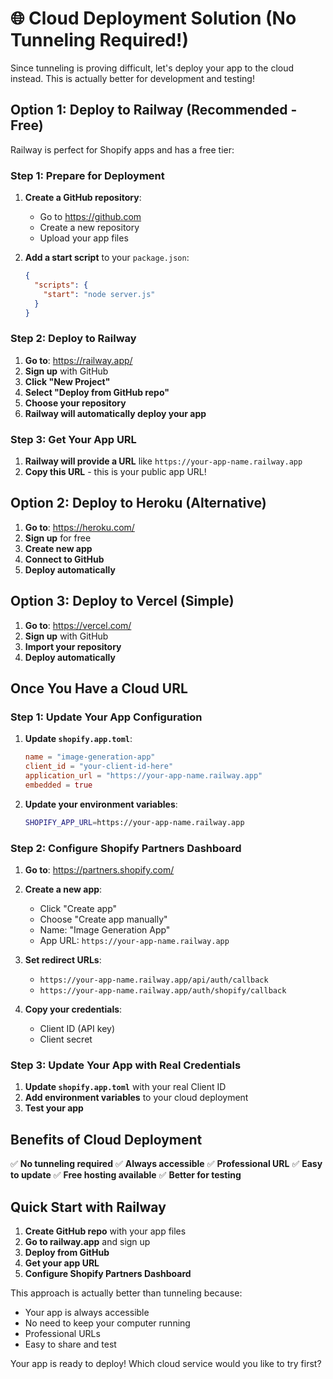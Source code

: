 # 🌐 Cloud Deployment Solution (No Tunneling Required!)

Since tunneling is proving difficult, let's deploy your app to the cloud instead. This is actually better for development and testing!

## Option 1: Deploy to Railway (Recommended - Free)

Railway is perfect for Shopify apps and has a free tier:

### Step 1: Prepare for Deployment

1. **Create a GitHub repository**:
   - Go to https://github.com
   - Create a new repository
   - Upload your app files

2. **Add a start script** to your `package.json`:
   ```json
   {
     "scripts": {
       "start": "node server.js"
     }
   }
   ```

### Step 2: Deploy to Railway

1. **Go to**: https://railway.app/
2. **Sign up** with GitHub
3. **Click "New Project"**
4. **Select "Deploy from GitHub repo"**
5. **Choose your repository**
6. **Railway will automatically deploy your app**

### Step 3: Get Your App URL

1. **Railway will provide a URL** like `https://your-app-name.railway.app`
2. **Copy this URL** - this is your public app URL!

## Option 2: Deploy to Heroku (Alternative)

1. **Go to**: https://heroku.com/
2. **Sign up** for free
3. **Create new app**
4. **Connect to GitHub**
5. **Deploy automatically**

## Option 3: Deploy to Vercel (Simple)

1. **Go to**: https://vercel.com/
2. **Sign up** with GitHub
3. **Import your repository**
4. **Deploy automatically**

## Once You Have a Cloud URL

### Step 1: Update Your App Configuration

1. **Update `shopify.app.toml`**:
   ```toml
   name = "image-generation-app"
   client_id = "your-client-id-here"
   application_url = "https://your-app-name.railway.app"
   embedded = true
   ```

2. **Update your environment variables**:
   ```bash
   SHOPIFY_APP_URL=https://your-app-name.railway.app
   ```

### Step 2: Configure Shopify Partners Dashboard

1. **Go to**: https://partners.shopify.com/
2. **Create a new app**:
   - Click "Create app"
   - Choose "Create app manually"
   - Name: "Image Generation App"
   - App URL: `https://your-app-name.railway.app`

3. **Set redirect URLs**:
   - `https://your-app-name.railway.app/api/auth/callback`
   - `https://your-app-name.railway.app/auth/shopify/callback`

4. **Copy your credentials**:
   - Client ID (API key)
   - Client secret

### Step 3: Update Your App with Real Credentials

1. **Update `shopify.app.toml`** with your real Client ID
2. **Add environment variables** to your cloud deployment
3. **Test your app**

## Benefits of Cloud Deployment

✅ **No tunneling required**
✅ **Always accessible**
✅ **Professional URL**
✅ **Easy to update**
✅ **Free hosting available**
✅ **Better for testing**

## Quick Start with Railway

1. **Create GitHub repo** with your app files
2. **Go to railway.app** and sign up
3. **Deploy from GitHub**
4. **Get your app URL**
5. **Configure Shopify Partners Dashboard**

This approach is actually better than tunneling because:
- Your app is always accessible
- No need to keep your computer running
- Professional URLs
- Easy to share and test

Your app is ready to deploy! Which cloud service would you like to try first?
